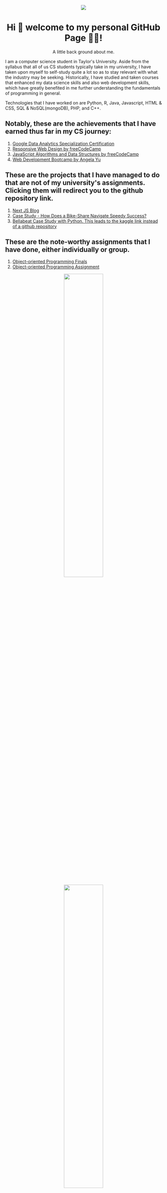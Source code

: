<p align='center'>
  <img align='center' src='https://i.imgur.com/H3Ldf6m.jpg' />
 </p>

<h1 align='center'>
  Hi 👋 welcome to my personal GitHub Page 👨‍💻!
</h1>

<p align="center">
  A little back ground about me. 
  
  I am a computer science student in Taylor's University. Aside from the syllabus that all of us CS students typically take in my university, I have taken upon myself   to self-study quite a lot so as to stay relevant with what the industry may be seeking. Historically, I have studied and taken courses that enhanced my data science   skills and also web development skills, which have greatly benefited in me further understanding the fundamentals of programming in general. 
  
Technologies that I have worked on are Python, R, Java, Javascript, HTML & CSS, SQL & NoSQL(mongoDB), PHP, and C++.

</p>

## Notably, these are the achievements that I have earned thus far in my CS journey:
1. [Google Data Analytics Specialization Certification](https://www.coursera.org/account/accomplishments/specialization/certificate/T4TCWZ7G4V4P)
2. [Responsive Web Design by freeCodeCamp](https://www.freecodecamp.org/certification/ziwei/responsive-web-design)
3. [JavaScript Algorithms and Data Structures by freeCodeCamp](https://www.freecodecamp.org/certification/ziwei/javascript-algorithms-and-data-structures)
4. [Web Development Bootcamp by Angela Yu](https://www.udemy.com/certificate/UC-d7aef124-d70f-4538-a3b7-1ad9d5d3d1d4/)

## These are the projects that I have managed to do that are not of my university's assignments. Clicking them will redirect you to the github repository link. 
1. [Next JS Blog](https://github.com/ziwei531/next-blog)
2. [Case Study - How Does a Bike-Share Navigate Speedy Success?](https://github.com/ziwei531/cyclistic-analysis)
3. [Bellabeat Case Study with Python. This leads to the kaggle link instead of a github repository](https://www.kaggle.com/code/whoongziwei/bellabeat-case-study-with-python/notebook)

## These are the note-worthy assignments that I have done, either individually or group.
1. [Object-oriented Programming Finals](https://github.com/ziwei531/OOP-Finals-)
2. [Object-oriented Programming Assignment](https://github.com/ziwei531/oop-assignment-java)

<p align='center'>
   <a href="https://github.com/anuraghazra/github-readme-stats">
    <img align="center" src="https://github-readme-stats.vercel.app/api?username=ziwei531&show_icons=true&theme=tokyonight" width="50%" height="50%" />
  </a>
</p>

<p align='center'>
  <a href="#"><img src="https://github-readme-stats.vercel.app/api/top-langs/?username=ziwei531&layout=compact&theme=tokyonight" width="50%" height="50%"></a>
</p>

# Miscellaneous Projects
1. [Hobbyist Project: Resin Timer with React](https://github.com/ziwei531/resin-timer)
2. [First ever Web Portfolio. Created back in Foundation in Computing](https://github.com/ziwei531/CCTS-E-PORTFOLIO)


# If you are an employer who is currently viewing my github, please read below

Heads up! Currently I am looking for internship opportunities. I will be required to undergo an internship of a total of 1 year, which is from August 2023 until July 2024 based on my Syllabus calendar given by my university. You may email me through whoong.ziwei@gmail.com. My Resume can be viewed [here](https://sdtaylorsedu-my.sharepoint.com/personal/ziwei_whoong_sd_taylors_edu_my/_layouts/15/onedrive.aspx?id=%2Fpersonal%2Fziwei%5Fwhoong%5Fsd%5Ftaylors%5Fedu%5Fmy%2FDocuments%2FBachelor%27s%20Degree%20in%20Computer%20Science%2FResume%2FWhoong%5FZi%20Wei%5FResume%2Epdf&parent=%2Fpersonal%2Fziwei%5Fwhoong%5Fsd%5Ftaylors%5Fedu%5Fmy%2FDocuments%2FBachelor%27s%20Degree%20in%20Computer%20Science%2FResume&ga=1)

## Why me?
As you can see, I have exerted large amount of efforts to self-study many related programming materials that are not generally not taught in my university. If it isn't obvious yet, this also demonstrate that I am someone who is always knowledge-hungry and who can adapt to new technologies presented to me. If you are looking for a quality intern for your company, please do consider me. 
